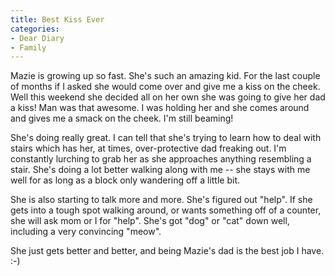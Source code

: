 ```yaml
---
title: Best Kiss Ever
categories:
- Dear Diary
- Family
---
```


Mazie is growing up so fast. She's such an amazing kid. For the last couple of months if I asked she would come over and give me a kiss on the cheek. Well this weekend she decided all on her own she was going to give her dad a kiss! Man was that awesome. I was holding her and she comes around and gives me a smack on the cheek. I'm still beaming!

She's doing really great. I can tell that she's trying to learn how to deal with stairs which has her, at times, over-protective dad freaking out. I'm constantly lurching to grab her as she approaches anything resembling a stair. She's doing a lot better walking along with me -- she stays with me well for as long as a block only wandering off a little bit.

She is also starting to talk more and more. She's figured out "help". If she gets into a tough spot walking around, or wants something off of a counter, she will ask mom or I for "help". She's got "dog" or "cat" down well, including a very convincing "meow".

She just gets better and better, and being Mazie's dad is the best job I have. :-)

